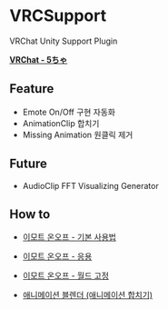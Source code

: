 # VRCSupport
VRChat Unity Support Plugin

**[VRChat - 5ちゃ](https://www.vrchat.net/home/user/usr_75ce294c-e79c-4568-b24e-c3184d520245)**

## Feature
 - Emote On/Off 구현 자동화
 - AnimationClip 합치기
 - Missing Animation 원클릭 제거
 
 ## Future
 - AudioClip FFT Visualizing Generator

## How to
- [이모트 온오프 - 기본 사용법](https://youtu.be/BaVhYW7nIhE)

- [이모트 온오프 - 응용](https://youtu.be/K5sU_LXleOk)

- [이모트 온오프 - 월드 고정](https://youtu.be/HNALQ_shDlM)

- [애니메이션 블렌더 (애니메이션 합치기)](https://youtu.be/Wg-IQMFMlUo)
